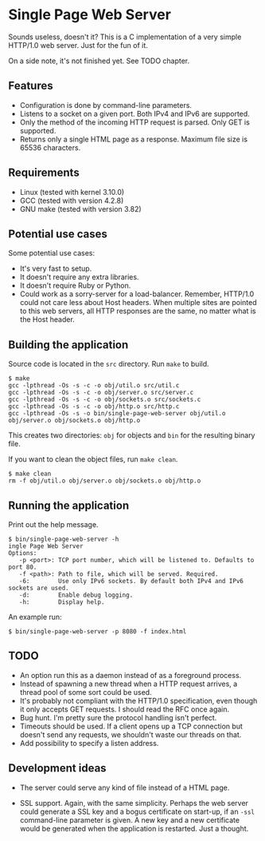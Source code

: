 # Single Page Web Server

Sounds useless, doesn't it? This is a C implementation of a very simple HTTP/1.0 web server. Just for the fun of it.

On a side note, it's not finished yet. See TODO chapter.

## Features

* Configuration is done by command-line parameters.
* Listens to a socket on a given port. Both IPv4 and IPv6 are supported.
* Only the method of the incoming HTTP request is parsed. Only GET is supported.
* Returns only a single HTML page as a response. Maximum file size is 65536 characters.

## Requirements

* Linux (tested with kernel 3.10.0)
* GCC (tested with version 4.2.8)
* GNU make (tested with version 3.82)

## Potential use cases

Some potential use cases:

* It's very fast to setup.
* It doesn't require any extra libraries.
* It doesn't require Ruby or Python.
* Could work as a sorry-server for a load-balancer. Remember, HTTP/1.0 could not care less about Host headers. When multiple sites are pointed to this web servers, all HTTP responses are the same, no matter what is the Host header.

## Building the application

Source code is located in the `src` directory. Run `make` to build.

```
$ make
gcc -lpthread -Os -s -c -o obj/util.o src/util.c
gcc -lpthread -Os -s -c -o obj/server.o src/server.c
gcc -lpthread -Os -s -c -o obj/sockets.o src/sockets.c
gcc -lpthread -Os -s -c -o obj/http.o src/http.c
gcc -lpthread -Os -s -o bin/single-page-web-server obj/util.o obj/server.o obj/sockets.o obj/http.o
```

This creates two directories: `obj` for objects and `bin` for the resulting binary file.

If you want to clean the object files, run `make clean`.

```
$ make clean
rm -f obj/util.o obj/server.o obj/sockets.o obj/http.o
```

## Running the application

Print out the help message.

```
$ bin/single-page-web-server -h
ingle Page Web Server
Options:
   -p <port>: TCP port number, which will be listened to. Defaults to port 80.
   -f <path>: Path to file, which will be served. Required.
   -6:        Use only IPv6 sockets. By default both IPv4 and IPv6 sockets are used.
   -d:        Enable debug logging.
   -h:        Display help.
```

An example run:

```
$ bin/single-page-web-server -p 8080 -f index.html
```

## TODO

* An option run this as a daemon instead of as a foreground process.
* Instead of spawning a new thread when a HTTP request arrives, a thread pool of some sort could be used.
* It's probably not compliant with the HTTP/1.0 specification, even though it only accepts GET requests. I should read the RFC once again.
* Bug hunt. I'm pretty sure the protocol handling isn't perfect.
* Timeouts should be used. If a client opens up a TCP connection but doesn't send any requests, we shouldn't waste our threads on that.
* Add possibility to specify a listen address.

## Development ideas

* The server could serve any kind of file instead of a HTML page.

* SSL support. Again, with the same simplicity. Perhaps the web server could generate a SSL key and a bogus certificate on start-up, if an `-ssl` command-line parameter is given. A new key and a new certificate would be generated when the application is restarted. Just a thought.
